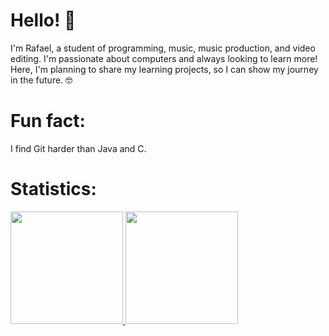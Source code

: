 # Hello! 🎹

I'm Rafael, a student of programming, music, music production, and video editing. I'm passionate about computers and always looking to learn more! Here, I'm planning to share my learning projects, so I can show my journey in the future. 🤓

# Fun fact:
I find Git harder than Java and C.

# Statistics:
<div>
<a href="https://github.com/rafaelsantosmp4">
<img loading="lazy" height="180em" src="https://github-readme-stats.vercel.app/api/top-langs/?username=rafaelsantosmp4&layout=compact&langs_count=7&theme=dracula"/>
<img loading="lazy" height="180em" src="https://github-readme-stats.vercel.app/api?username=rafaelsantosmp4&show_icons=true&theme=dracula&include_all_commits=true&count_private=true"/>
</div>
